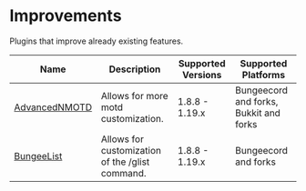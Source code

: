 # Improvements

Plugins that improve already existing features.

| Name | Description | Supported Versions | Supported Platforms |
| ---- | ----------- | ------------------ | ------------------- |
| [AdvancedNMOTD](https://www.spigotmc.org/resources/advancednmotd-let-your-motd-smile.58677/) | Allows for more motd customization. | 1.8.8 - 1.19.x | Bungeecord and forks, Bukkit and forks |
| [BungeeList](https://www.spigotmc.org/resources/bungee-list.78034/) | Allows for customization of the /glist command. | 1.8.8 - 1.19.x | Bungeecord and forks |
